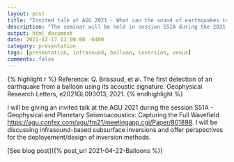 ```yaml
---
layout: post
title: "Invited talk at AGU 2021 - What can the sound of earthquakes tell us about a planet’s interior structure?"
description: "The seminar will be held in session S51A during the 2021 American Geophysical Union conference in New Orleans"
output: html_document
date: 2021-12-17 11:00:00 -0400
category: presentation
tags: [presentation, infrasound, balloon, inversion, venus]
comments: false
---
```


{% highlight r %}
Reference:
Q. Brissaud, et al.  The first detection of an earthquake from a balloon using its acoustic signature. Geophysical Research Letters, e2021GL093013, 2021.
{% endhighlight %}

I will be giving an invited talk at the AGU 2021 during the session S51A - Geophysical and Planetary Seismoacoustics: Capturing the Full Wavefield <https://agu.confex.com/agu/fm21/meetingapp.cgi/Paper/801898>. I will be discussing infrasound-based subsurface inversions and offer perspectives for the deployement/design of inversion methods.

[See blog post]({% post_url 2021-04-22-Balloons %})

<object 
  data="/images/17.12.2021_Infrasound_earthquake_AGU.pdf" 
  width="1000" 
  height="1000" 
  type="application/pdf"></object>

<br/>